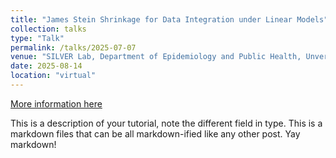 ```yaml
---
title: "James Stein Shrinkage for Data Integration under Linear Models"
collection: talks
type: "Talk"
permalink: /talks/2025-07-07
venue: "SILVER Lab, Department of Epidemiology and Public Health, Unversity of Maryland"
date: 2025-08-14
location: "virtual"
---
```


[More information here](http://exampleurl.com)

This is a description of your tutorial, note the different field in type. This is a markdown files that can be all markdown-ified like any other post. Yay markdown!
